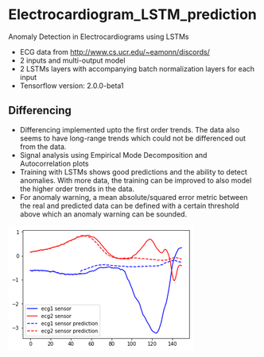 # Electrocardiogram_LSTM_prediction
Anomaly Detection in Electrocardiograms using LSTMs


* ECG data from http://www.cs.ucr.edu/~eamonn/discords/
* 2 inputs and multi-output model
* 2 LSTMs layers with accompanying batch normalization layers for each input
* Tensorflow version: 2.0.0-beta1
    

    
## Differencing

* Differencing implemented upto the first order trends. The data also seems to have long-range trends which could not be differenced out from the data.
* Signal analysis using Empirical Mode Decomposition and Autocorrelation plots
* Training with LSTMs shows good predictions and the ability to detect anomalies. With more data, the training can be improved to also model the higher order trends in the data.
* For anomaly warning, a mean absolute/squared error metric between the real and predicted data can be defined with a certain threshold above which an anomaly warning can be sounded.

![image](ECG_LSTM_Differencing.png)
